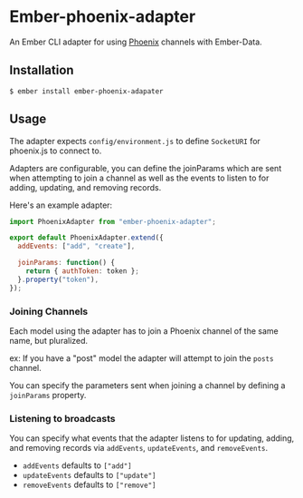 # Ember-phoenix-adapter

An Ember CLI adapter for using [Phoenix] channels with Ember-Data.

[Phoenix]: http://www.phoenixframework.org/

## Installation

`$ ember install ember-phoenix-adapater`

## Usage

The adapter expects `config/environment.js` to define `SocketURI` for phoenix.js
to connect to.

Adapters are configurable, you can define the joinParams which are sent when
attempting to join a channel as well as the events to listen to for adding,
updating, and removing records.

Here's an example adapter:

```javascript
import PhoenixAdapter from "ember-phoenix-adapter";

export default PhoenixAdapter.extend({
  addEvents: ["add", "create"],

  joinParams: function() {
    return { authToken: token };
  }.property("token"),
});
```

### Joining Channels

Each model using the adapter has to join a Phoenix channel of the same name, but
pluralized.

ex: If you have a "post" model the adapter will attempt to join the `posts`
channel.

You can specify the parameters sent when joining a channel by defining a
`joinParams` property.

### Listening to broadcasts

You can specify what events that the adapter listens to for updating, adding,
and removing records via `addEvents`, `updateEvents`, and `removeEvents`.

* `addEvents` defaults to `["add"]`
* `updateEvents` defaults to `["update"]`
* `removeEvents` defaults to `["remove"]`

